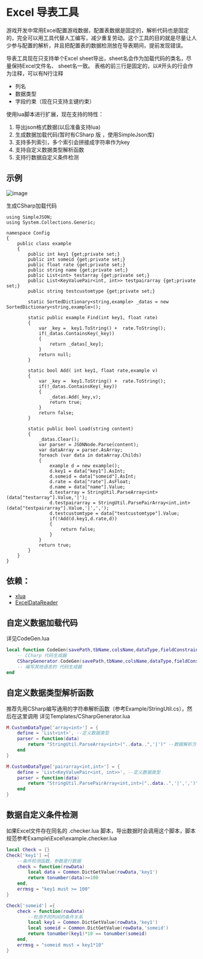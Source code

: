 # Excel 导表工具

游戏开发中常用Excel配置游戏数据，配置表数据是固定的，解析代码也是固定的，完全可以用工具代替人工编写，减少重复劳动。这个工具的目的就是尽量让人少参与配置的解析，并且把配置表的数据检测放在导表期间，提前发现错误。

导表工具现在只支持单个Excel sheet导出，sheet名会作为加载代码的类名，尽量保持Excel文件名、 sheet名一致。
表格的前三行是固定的，以#开头的行会作为注释，可以有N行注释

- 列名
- 数据类型
- 字段约束（现在只支持主键约束）

使用lua脚本进行扩展，现在支持的特性：
1. 导出json格式数据(以后准备支持lua)
2. 生成数据加载代码(暂时有CSharp 版 ，使用SimpleJson库)
3. 支持多列索引，多个索引会拼接成字符串作为key
4. 支持自定义数据类型解析函数
5. 支持行数据自定义条件检测

## 示例

![image](https://github.com/sniper00/ExcelExport/raw/master/Image/example.png)

生成CSharp加载代码
```CSharp
using SimpleJSON;
using System.Collections.Generic;

namespace Config
{
	public class example
	{
		public int key1 {get;private set;}
		public int someid {get;private set;}
		public float rate {get;private set;}
		public string name {get;private set;}
		public List<int> testarray {get;private set;}
		public List<KeyValuePair<int, int>> testpairarray {get;private set;}
		public string testcustomtype {get;private set;}

		static SortedDictionary<string,example> _datas = new SortedDictionary<string,example>();

		static public example Find(int key1, float rate)
		{
			var _key =  key1.ToString() +  rate.ToString();
			if(_datas.ContainsKey(_key))
			{
				return _datas[_key];
			}
			return null;
		}

		static bool Add( int key1, float rate,example v)
		{
			var _key =  key1.ToString() +  rate.ToString();
			if(!_datas.ContainsKey(_key))
			{
				_datas.Add(_key,v);
				return true;
			}
			return false;
		}

		static public bool Load(string content)
		{
			_datas.Clear();
			var parser = JSONNode.Parse(content);
			var dataArray = parser.AsArray;
			foreach (var data in dataArray.Childs)
			{
				example d = new example();
				d.key1 = data["key1"].AsInt;
				d.someid = data["someid"].AsInt;
				d.rate = data["rate"].AsFloat;
				d.name = data["name"].Value;
				d.testarray = StringUtil.ParseArray<int>(data["testarray"].Value,'|');
				d.testpairarray = StringUtil.ParsePairArray<int,int>(data["testpairarray"].Value,'|',',');
				d.testcustomtype = data["testcustomtype"].Value;
				if(!Add(d.key1,d.rate,d))
				{
					return false;
				}
			}
			return true;
		}
	}
}

```

## 依赖：
- [xlua](https://github.com/Tencent/xLua)
- [ExcelDataReader](https://github.com/ExcelDataReader/ExcelDataReader)

## 自定义数据加载代码

详见CodeGen.lua
```lua
local function CodeGen(savePath,tbName,colsName,dataType,fieldConstraint)
    -- CCharp 代码生成器
    CSharpGenerator.CodeGen(savePath,tbName,colsName,dataType,fieldConstraint)
    -- 编写其他语言的 代码生成器
end
```

## 自定义数据类型解析函数
推荐先用CSharp编写通用的字符串解析函数（参考Example/StringUtil.cs），然后在这里调用
详见Templates/CSharpGenerator.lua
```lua
M.CustomDataType['array<int>'] = {
    define = 'List<int>', --定义数据类型
    parser = function(data)
        return "StringUtil.ParseArray<int>("..data..",'|')" --数据解析方法
    end
}

M.CustomDataType['pairarray<int,int>'] = {
    define = 'List<KeyValuePair<int, int>>', --定义数据类型
    parser = function(data)
        return "StringUtil.ParsePairArray<int,int>("..data..",'|',',')" --数据解析方法
    end
}
```
## 数据自定义条件检测
如果Excel文件存在同名的 .checker.lua 脚本，导出数据时会调用这个脚本，脚本规范参考Example\Excel\example.checker.lua
```lua
local Check = {}
Check['key1'] ={
    --条件检测函数，参数是行数据
    check = function(rowData)
        local data = Common.DictGetValue(rowData,'key1')
        return tonumber(data)>=100
    end,
    errmsg = "key1 must >= 100"
}

Check['someid'] ={
    check = function(rowData)
        --检测不同列间的条件关系
        local key1 = Common.DictGetValue(rowData,'key1')
        local someid = Common.DictGetValue(rowData,'someid')
        return tonumber(key1)*10 == tonumber(someid)
    end,
    errmsg = "someid must = key1*10"
}
```



